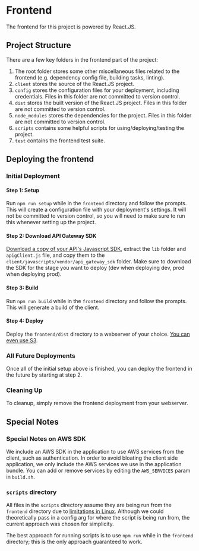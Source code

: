 # Frontend

The frontend for this project is powered by React.JS.  

## Project Structure

There are a few key folders in the frontend part of the project:

1. The root folder stores some other miscellaneous files related to the frontend (e.g. dependency config file, building tasks, linting).
2. `client` stores the source of the React.JS project.
3. `config` stores the configuration files for your deployment, including credentials.  Files in this folder are not committed to version control.
4. `dist` stores the built version of the React.JS project.  Files in this folder are not committed to version control.
5. `node_modules` stores the dependencies for the project.  Files in this folder are not committed to version control.
6. `scripts` contains some helpful scripts for using/deploying/testing the project.
7. `test` contains the frontend test suite.

## Deploying the frontend

### Initial Deployment

#### Step 1: Setup

Run `npm run setup` while in the `frontend` directory and follow the prompts.  This will create a configuration file with your deployment's settings.  It will not be committed to version control, so you will need to make sure to run this whenever setting up the project.

#### Step 2: Download API Gateway SDK

[Download a copy of your API's Javascript SDK](http://docs.aws.amazon.com/apigateway/latest/developerguide/how-to-generate-sdk.html#how-to-generate-sdk-javascript), extract the `lib` folder and `apigClient.js` file, and copy them to the `client/javascripts/vendor/api_gateway_sdk` folder.  Make sure to download the SDK for the stage you want to deploy (dev when deploying dev, prod when deploying prod).

#### Step 3: Build

Run `npm run build` while in the `frontend` directory and follow the prompts.  This will generate a build of the client.

#### Step 4: Deploy

Deploy the `frontend/dist` directory to a webserver of your choice.  [You can even use S3](http://docs.aws.amazon.com/AmazonS3/latest/dev/WebsiteHosting.html).

### All Future Deployments

Once all of the initial setup above is finished, you can deploy the frontend in the future by starting at step 2.

### Cleaning Up

To cleanup, simply remove the frontend deployment from your webserver.

## Special Notes

### Special Notes on AWS SDK

We include an AWS SDK in the application to use AWS services from the client, such as authentication.  In order to avoid bloating the client side application, we only include the AWS services we use in the application bundle.  You can add or remove services by editing the `AWS_SERVICES` param in `build.sh`.

### `scripts` directory

All files in the `scripts` directory assume they are being run from the `frontend` directory due to [limitations in Linux](http://mywiki.wooledge.org/BashFAQ/028).  Although we could theoretically pass in a config arg for where the script is being run from, the current approach was chosen for simplicity.

The best approach for running scripts is to use `npm run` while in the `frontend` directory; this is the only approach guaranteed to work.
